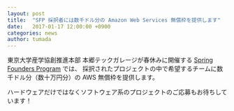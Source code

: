 ```yaml
---
layout: post
title:  "SFP 採択者には数千ドル分の Amazon Web Services 無償枠を提供します"
date:   2017-01-17 12:00:00 +0900
categories: news
author: tumada
---
```


東京大学産学協創推進本部 本郷テックガレージが春休みに開催する [Spring Founders Program](http://www.ducr.u-tokyo.ac.jp/jp/venture/sfp.html) では、
採択されたプロジェクトの中で希望するチームに数千ドル分（数十万円分）の AWS 無償枠を提供します。

ハードウェアだけではなくソフトウェア系のプロジェクトのご応募もお待ちしています！
